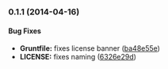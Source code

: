 <a name="0.1.1"></a>
### 0.1.1 (2014-04-16)


#### Bug Fixes

* **Gruntfile:** fixes license banner ([ba48e55e](https://github.com/sofa/sofa-coupon-service/commit/ba48e55e7b6141dae640e821b065b066ded40159))
* **LICENSE:** fixes naming ([6326e29d](https://github.com/sofa/sofa-coupon-service/commit/6326e29d4a3f992de0be0776da6a85494c8cca7e))

